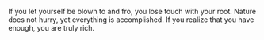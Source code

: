 If you let yourself be blown to and fro, you lose touch with your root.
Nature does not hurry, yet everything is accomplished.
If you realize that you have enough, you are truly rich.
